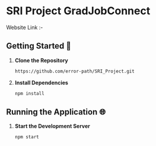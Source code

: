# SRI Project GradJobConnect
Website Link :- 
## Getting Started 🚀


1. **Clone the Repository**
   ```bash
   https://github.com/error-path/SRI_Project.git
   ```

   


3. **Install Dependencies**
   ```bash
   npm install
   ```

## Running the Application 🌐

1. **Start the Development Server**
   ```bash
   npm start
   ```

